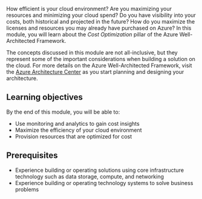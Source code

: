 How efficient is your cloud environment? Are you maximizing your resources and minimizing your cloud spend? Do you have visibility into your costs, both historical and projected in the future? How do you maximize the licenses and resources you may already have purchased on Azure? In this module, you will learn about the *Cost Optimization* pillar of the Azure Well-Architected Framework.

The concepts discussed in this module are not all-inclusive, but they represent some of the important considerations when building a solution on the cloud. For more details on the Azure Well-Architected Framework, visit the [Azure Architecture Center](https://docs.microsoft.com/azure/architecture/framework?azure-portal=true) as you start planning and designing your architecture.

## Learning objectives

By the end of this module, you will be able to:

- Use monitoring and analytics to gain cost insights
- Maximize the efficiency of your cloud environment
- Provision resources that are optimized for cost

## Prerequisites

- Experience building or operating solutions using core infrastructure technology such as data storage, compute, and networking
- Experience building or operating technology systems to solve business problems
